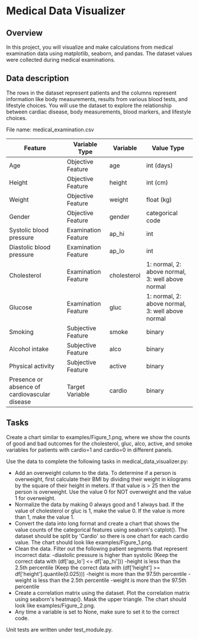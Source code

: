 # Medical Data Visualizer

## Overview 

In this project, you will visualize and make calculations from medical examination data using matplotlib, seaborn, and pandas. The dataset values were collected during medical examinations.

## Data description

The rows in the dataset represent patients and the columns represent information like body measurements, results from various blood tests, and lifestyle choices. You will use the dataset to explore the relationship between cardiac disease, body measurements, blood markers, and lifestyle choices.

File name: medical_examination.csv

| Feature                                     | Variable Type        | Variable              | Value Type                                            |
|---------------------------------------------|-----------------------|-----------------------|------------------------------------------------------|
| Age                                         | Objective Feature    | age                   | int (days)                                           |
| Height                                      | Objective Feature    | height                | int (cm)                                             |
| Weight                                      | Objective Feature    | weight                | float (kg)                                           |
| Gender                                      | Objective Feature    | gender                | categorical code                                     |
| Systolic blood pressure                     | Examination Feature  | ap_hi                 | int                                                  |
| Diastolic blood pressure                    | Examination Feature  | ap_lo                 | int                                                  |
| Cholesterol                                 | Examination Feature  | cholesterol           | 1: normal, 2: above normal, 3: well above normal   |
| Glucose                                     | Examination Feature  | gluc                  | 1: normal, 2: above normal, 3: well above normal   |
| Smoking                                     | Subjective Feature    | smoke                 | binary                                               |
| Alcohol intake                              | Subjective Feature    | alco                  | binary                                               |
| Physical activity                           | Subjective Feature    | active                | binary                                               |
| Presence or absence of cardiovascular disease | Target Variable      | cardio                | binary                                               |

## Tasks

Create a chart similar to examples/Figure_1.png, where we show the counts of good and bad outcomes for the cholesterol, gluc, alco, active, and smoke variables for patients with cardio=1 and cardio=0 in different panels.

Use the data to complete the following tasks in medical_data_visualizer.py:

* Add an overweight column to the data. To determine if a person is overweight, first calculate their BMI by dividing their weight in kilograms by the square of their height in meters. If that value is > 25 then the person is overweight. Use the value 0 for NOT overweight and the value 1 for overweight.
* Normalize the data by making 0 always good and 1 always bad. If the value of cholesterol or gluc is 1, make the value 0. If the value is more than 1, make the value 1.
* Convert the data into long format and create a chart that shows the value counts of the categorical features using seaborn's catplot(). The dataset should be split by 'Cardio' so there is one chart for each cardio value. The chart should look like examples/Figure_1.png.
* Clean the data. Filter out the following patient segments that represent incorrect data:
    -diastolic pressure is higher than systolic (Keep the correct data with (df['ap_lo'] <= df['ap_hi']))
    -height is less than the 2.5th percentile (Keep the correct data with (df['height'] >= df['height'].quantile(0.025)))
    -height is more than the 97.5th percentile
    -weight is less than the 2.5th percentile
    -weight is more than the 97.5th percentile
* Create a correlation matrix using the dataset. Plot the correlation matrix using seaborn's heatmap(). Mask the upper triangle. The chart should look like examples/Figure_2.png.
* Any time a variable is set to None, make sure to set it to the correct code.

Unit tests are written under test_module.py.
